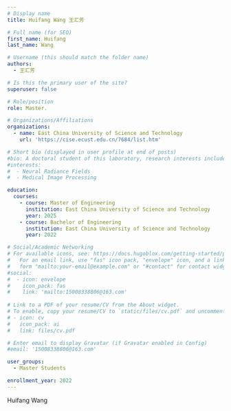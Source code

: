 ```yaml
---
# Display name
title: Huifang Wang 王汇芳

# Full name (for SEO)
first_name: Huifang
last_name: Wang

# Username (this should match the folder name)
authors:
  - 王汇芳

# Is this the primary user of the site?
superuser: false

# Role/position
role: Master.

# Organizations/Affiliations
organizations:
  - name: East China University of Science and Technology
    url: 'https://cise.ecust.edu.cn/7684/list.htm'

# Short bio (displayed in user profile at end of posts)
#bio: A doctoral student of this laboratory, research interests include Neural Radiance Fields and Medical Image Processing.
#interests:
#  - Neural Radiance Fields
#  - Medical Image Processing

education:
  courses:
    - course: Master of Engineering
      institution: East China University of Science and Technology
      year: 2025
    - course: Bachelor of Engineering
      institution: East China University of Science and Technology
      year: 2022

# Social/Academic Networking
# For available icons, see: https://docs.hugoblox.com/getting-started/page-builder/#icons
#   For an email link, use "fas" icon pack, "envelope" icon, and a link in the
#   form "mailto:your-email@example.com" or "#contact" for contact widget.
#social:
#  - icon: envelope
#    icon_pack: fas
#    link: 'mailto:15008338806@163.com'
    
# Link to a PDF of your resume/CV from the About widget.
# To enable, copy your resume/CV to `static/files/cv.pdf` and uncomment the lines below.
# - icon: cv
#   icon_pack: ai
#   link: files/cv.pdf

# Enter email to display Gravatar (if Gravatar enabled in Config)
#email: '15008338806@163.com'

user_groups:
  - Master Students

enrollment_year: 2022
---
```


Huifang Wang
